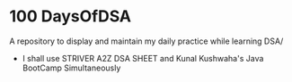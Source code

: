 # 100 DaysOfDSA
A repository to display and maintain my daily practice while learning DSA/
- I shall use STRIVER A2Z DSA SHEET and Kunal Kushwaha's Java BootCamp Simultaneously

